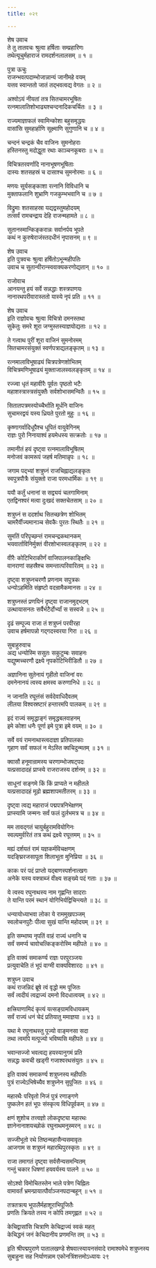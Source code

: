 ```yaml
---
title: ०२९

---
```

शेष उवाच  
ते तु तातवचः श्रुत्वा हर्षिताः सम्प्रहारिणः  
तथेत्यूचुर्महाराजं रामदर्शनलालसम् ॥ १ ॥


पुत्रा ऊचुः  
राजन्भवत्पदाम्भोजान्नान्यं जानीमहे वयम्  
यत्तव स्वान्ततो जातं तद्भवत्वद्य वेगतः ॥ २ ॥


अश्वोऽयं नीयतां तत्र सितचामरभूषितः  
रत्नमालातिशोभाढ्यश्चन्दनादिकचर्चितः ॥ ३ ॥


राज्यमाज्ञाफलं स्वामिन्कोशा बहुसमृद्धयः  
वासांसि सुमहार्हाणि सूक्ष्माणि सुगुणानि च ॥ ४ ॥


चन्दनं चन्द्रकं चैव वाजिनः सुमनोहराः  
हस्तिनस्तु मदोद्धूता रथाः काञ्चनकूबराः ॥ ५ ॥


विचित्रतरवर्णादि नानाभूषणभूषिताः  
दास्यः शतसहस्रं च दासाश्च सुमनोरमाः ॥ ६ ॥


मणयः सूर्यसङ्काशा रत्नानि विविधानि च  
मुक्ताफलानि शुभ्राणि गजकुम्भभवानि च ॥ ७ ॥


विद्रुमाः शतसाहस्रा यद्यद्वस्तुमहोदयम्  
तत्सर्वं रामचन्द्राय देहि राजन्महामते ॥ ८ ॥


सुतानस्मान्किङ्करान्नः सर्वानर्पय भूपते  
कथं न कुरुषेराजंस्तदधीनं नृपासनम् ॥ ९ ॥


शेष उवाच  
इति पुत्रवचः श्रुत्वा हर्षितोऽभून्महीपतिः  
उवाच च सुतान्वीरान्स्ववाक्यकरणोद्यतान् ॥ १० ॥


राजोवाच  
आनयन्तु हयं सर्वे सन्नद्धाः शस्त्रपाणयः  
नानारथपरीवारास्ततो यास्ये नृपं प्रति ॥ ११ ॥


शेष उवाच  
इति राज्ञोवचः श्रुत्वा विचित्रो दमनस्तथा  
सुकेतुः समरे शूरा जग्मुस्तस्याज्ञयोद्यताः ॥ १२ ॥


ते गत्वाथ पुरीं शूरा वाजिनं सुमनोरमम्  
सितचामरसंयुक्तं स्वर्णपत्राद्यलङ्कृतम् ॥ १३ ॥


रत्नमालाविभूषाढ्यं चित्रपत्रेणशोभितम्  
विचित्रमणिभूषाढ्यं मुक्ताजालस्वलङ्कृतम् ॥ १४ ॥


रज्ज्वा धृतं महावीरैः पूर्वतः पृष्ठतो भटैः  
महाशस्त्रास्त्रसंयुक्तैः सर्वशोभासमन्वितैः ॥ १५ ॥


सितातपत्रमस्योच्चैर्भाति मूर्धनि वाजिनः  
सुचामरद्वयं यस्य ध्रियते पुरतो मुहुः ॥ १६ ॥


कृष्णागर्वादिधूपैश्च धूपितं वायुवेगिनम्  
राज्ञः पुरो निनायाश्वं हयमेधस्य सत्क्रतोः ॥ १७ ॥


तमानीतं हयं दृष्ट्वा रत्नमालाविभूषितम्  
मनोजवं कामरूपं जहर्ष मतिमान्नृपः ॥ १८ ॥


जगाम पद्भ्यां शत्रुघ्नं राजचिह्नाद्यलङ्कृतः  
स्वपुत्रपौत्रैः संयुक्तो राजा परमधार्मिकः ॥ १९ ॥


ययौ कर्तुं धनानां स सद्व्ययं चलगामिनाम्  
एतद्विनश्वरं मत्वा दुःखदं सक्तचेतसाम् ॥ २० ॥


शत्रुघ्नं स ददर्शाथ सितच्छत्रेण शोभितम्  
चामरैर्वीज्यमानञ्च सेवकैः पुरतः स्थितैः ॥ २१ ॥


सुमतिं परिपृच्छन्तं रामचन्द्रकथानकम्  
भयवार्ताविनिर्मुक्तं वीरशोभास्वलङ्कृतम् ॥ २२ ॥


वीरैः कोटिभिराकीर्णं वाजिपालनकाङ्क्षिभिः  
वानराणां सहस्रैश्च समन्तात्परिवारितम् ॥ २३ ॥


दृष्ट्वा शत्रुघ्नचरणौ प्रणनाम सपुत्रकः  
धन्योऽहमिति संहृष्टो वदन्रामैकमानसः ॥ २४ ॥


शत्रुघ्नस्तं प्रणयिनं दृष्ट्वा राजानमुद्भटम्  
उत्थायासनतः सर्वैर्भटैर्दोर्भ्यां स सस्वजे ॥ २५ ॥


दृढं सम्पूज्य राजा तं शत्रुघ्नं परवीरहा  
उवाच हर्षमापन्नो गद्गदस्वरया गिरा ॥ २६ ॥


सुबाहुरुवाच  
अद्य धन्योस्मि ससुतः सकुटुम्बः सवाहनः  
यद्युष्मच्चरणौ द्रक्ष्ये नृपकोटिभिरीडितौ ॥ २७ ॥


अज्ञानिना सुतेनायं गृहीतो वाजिनां वरः  
दमनेनानयं त्वस्य क्षमस्व करुणानिधे ॥ २८ ॥


न जानाति रघूत्तंसं सर्वदेवाधिदैवतम्  
लीलया विश्वस्रष्टारं हन्तारमपि पालकम् ॥ २९ ॥


इदं राज्यं समृद्धाङ्गं समृद्धबलवाहनम्  
इमे कोशा धनैः पूर्णा इमे पुत्रा इमे वयम् ॥ ३० ॥


सर्वे वयं रामनाथास्त्वदाज्ञा प्रतिपालकाः  
गृहाण सर्वं सफलं न मेऽस्ति क्वचिदुन्मतम् ॥ ३१ ॥


क्वासौ हनूमान्रामस्य चरणाम्भोजषट्पदः  
यत्प्रसादादहं प्राप्स्ये राजराजस्य दर्शनम् ॥ ३२ ॥


साधूनां सङ्गमे किं किं प्राप्यते न महीतले  
यत्प्रसादादहं मूढो ब्रह्मशापमतीतरम् ॥ ३३ ॥


दृष्ट्वा त्वद्य महाराजं पद्मपत्रनिभेक्षणम्  
प्राप्स्यामि जन्मनः सर्वं फलं दुर्लभमत्र च ॥ ३४ ॥


मम तावद्गतं चायुर्बहुरामवियोगिनः  
स्वल्पमुर्वरितं तत्र कथं द्रक्ष्ये रघूत्तमम् ॥ ३५ ॥


मह्यं दर्शयतं रामं यज्ञकर्मविचक्षणम्  
यदङ्घ्रिरजसापूता शिलाभूता मुनिप्रिया ॥ ३६ ॥


काकः परं पदं प्राप्तो यद्बाणस्पर्शनात्खगः  
अनेके यस्य वक्त्राब्जं वीक्ष्य सङ्ख्ये पदं गताः ॥ ३७ ॥


ये त्वस्य रघुनाथस्य नाम गृह्णन्ति सादराः  
ते यान्ति परमं स्थानं योगिभिर्यद्विचिन्त्यते ॥ ३८ ॥


धन्यायोध्याभवा लोका ये राममुखपञ्जम्  
स्वलोचनपुटैः पीत्वा सुखं यान्ति महोदयम् ॥ ३९ ॥


इति सम्भाष्य नृपतिं वाहं राज्यं धनानि च  
सर्वं समर्प्य चावोचत्किङ्करोस्मि महीपते ॥ ४० ॥


इति वाक्यं समाकर्ण्य राज्ञः परपुरञ्जयः  
प्रत्युवाचेति तं भूपं वाग्मी वाक्यविशारदः ॥ ४१ ॥


शत्रुघ्न उवाच  
कथं राजन्निदं ब्रूषे त्वं वृद्धो मम पूजितः  
सर्वं त्वदीयं त्वद्राज्यं दमनो विदधात्वयम् ॥ ४२ ॥


क्षत्त्रियाणामिदं कृत्यं यत्सङ्ग्रामविधायकम्  
सर्वं राज्यं धनं चेदं प्रतियातु ममाज्ञया ॥ ४३ ॥


यथा मे रघुनाथस्तु पूज्यो वाङ्मनसा सदा  
तथा त्वमपि मत्पूज्यो भविष्यसि महीपते ॥ ४४ ॥


भवान्सज्जो भवत्वद्य हयस्यानुगमं प्रति  
सन्नद्धः कवची खड्गी गजाश्वरथसंयुतः ॥ ४५ ॥


इति वाक्यं समाकर्ण्य शत्रुघ्नस्य महीपतिः  
पुत्रं राज्येऽभिषेच्यैव शत्रुघ्नेन सुपूजितः ॥ ४६ ॥


महारथैः परिवृतो निजं पुत्रं रणाङ्गणे  
पुष्कलेन हतं भूपः संस्कृत्य विधिपूर्वकम् ॥ ४७ ॥


क्षणं शुशोच तत्त्वज्ञो लोकदृष्ट्या महारथः  
ज्ञानेनानाशयच्छोकं रघुनाथमनुस्मरन् ॥ ४८ ॥


सज्जीभूतो रथे तिष्ठन्महासैन्यसमावृतः  
आजगाम स शत्रुघ्नं महारथिपुरस्कृतः ॥ ४९ ॥


राजा तमागतं दृष्ट्वा सर्वसैन्यसमन्वितम्  
गन्तुं चकार धिषणां हयवर्यस्य पालने ॥ ५० ॥


सोऽश्वो विमोचितस्तेन भाले पत्रेण चिह्नितः  
वामावर्तं भ्रमन्प्रायात्पौर्वाञ्जनपदान्बहून् ॥ ५१ ॥


तत्रतत्रत्य भूपालैर्महाशूराभिपूजितैः  
प्रणतिः क्रियते तस्य न कोपि तमगृह्णत ॥ ५२ ॥


केचिद्वासांसि चित्राणि केचिद्राज्यं स्वकं महत्  
केचिद्धनं जनं केचिदानीय प्रणमन्ति तम् ॥ ५३ ॥


इति श्रीपद्मपुराणे पातालखण्डे शेषवात्स्यायनसंवादे रामाश्वमेधे शत्रुघ्नस्य  
सुबाहुना सह निर्याणन्नाम एकोनत्रिंशत्तमोऽध्यायः २९